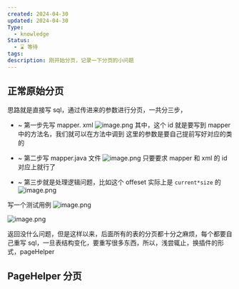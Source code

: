 ```yaml
---
created: 2024-04-30
updated: 2024-04-30
Type:
  - knowledge
Status:
  - ⌛️ 等待
tags: 
description: 刚开始分页，记录一下分页的小问题
---
```

##  正常原始分页
思路就是直接写 sql，通过传进来的参数进行分页，一共分三步，
- ~ 第一步先写 mapper. xml
![image.png](https://obsidian-pic-1317906728.cos.ap-nanjing.myqcloud.com/obsidian/20240430190241.png)
其中，这个 id 就是要写到 mapper 中的方法名，我们就可以在方法中调到
这里的参数是要自己提前写好对应的类的
- ~ 第二步写 mapper.java 文件
![image.png](https://obsidian-pic-1317906728.cos.ap-nanjing.myqcloud.com/obsidian/20240430190459.png)
只要要求 mapper 和 xml 的 id 对应上就行了

- ~ 第三步就是处理逻辑问题，比如这个 offeset 实际上是 `current*size` 的
![image.png](https://obsidian-pic-1317906728.cos.ap-nanjing.myqcloud.com/obsidian/20240430190648.png)

写一个测试用例
![image.png](https://obsidian-pic-1317906728.cos.ap-nanjing.myqcloud.com/obsidian/20240430190728.png)


![image.png](https://obsidian-pic-1317906728.cos.ap-nanjing.myqcloud.com/obsidian/20240430190715.png)


返回没什么问题，但是这样以来，后面所有的表的分页都十分之麻烦，每个都要自己重写 sql，一旦表结构变化，要重写很多东西，所以，浅尝辄止，换插件的形式，pageHelper

## PageHelper 分页


